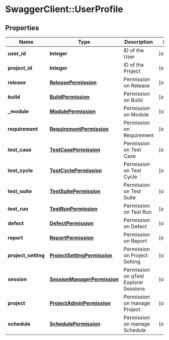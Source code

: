 # SwaggerClient::UserProfile

## Properties
Name | Type | Description | Notes
------------ | ------------- | ------------- | -------------
**user_id** | **Integer** | ID of the User | [optional] 
**project_id** | **Integer** | ID of the Project | [optional] 
**release** | [**ReleasePermission**](ReleasePermission.md) | Permission on Release | [optional] 
**build** | [**BuildPermission**](BuildPermission.md) | Permission on Build | [optional] 
**_module** | [**ModulePermission**](ModulePermission.md) | Permission on Module | [optional] 
**requirement** | [**RequirementPermission**](RequirementPermission.md) | Permission on Requirement | [optional] 
**test_case** | [**TestCasePermission**](TestCasePermission.md) | Permission on Test Case | [optional] 
**test_cycle** | [**TestCyclePermission**](TestCyclePermission.md) | Permission on Test Cycle | [optional] 
**test_suite** | [**TestSuitePermission**](TestSuitePermission.md) | Permission on Test Suite | [optional] 
**test_run** | [**TestRunPermission**](TestRunPermission.md) | Permission on Test Run | [optional] 
**defect** | [**DefectPermission**](DefectPermission.md) | Permission on Defect | [optional] 
**report** | [**ReportPermission**](ReportPermission.md) | Permission on Report | [optional] 
**project_setting** | [**ProjectSettingPermission**](ProjectSettingPermission.md) | Permission on Project Setting | [optional] 
**session** | [**SessionManagerPermission**](SessionManagerPermission.md) | Permission on qTest Explorer Sessions | [optional] 
**project** | [**ProjectAdminPermission**](ProjectAdminPermission.md) | Permission on manage Project | [optional] 
**schedule** | [**SchedulePermission**](SchedulePermission.md) | Permission on manage Schedule | [optional] 


